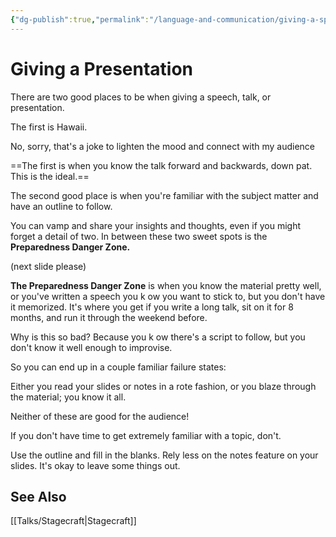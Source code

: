```yaml
---
{"dg-publish":true,"permalink":"/language-and-communication/giving-a-speech-or-presentation/","tags":["advice","public-speaking"],"noteIcon":3}
---
```



# Giving a Presentation

There are two good places to be when giving a speech, talk, or presentation.

The first is Hawaii. 

No, sorry, that's a joke to lighten the mood and connect with my audience  

==The first is when you know the talk forward and backwards, down pat. This is the ideal.==

The second good place is when you're familiar with the subject matter and have an outline to follow.

You can vamp and share your insights and thoughts, even if you might forget a detail of two. In between these two sweet spots is the **Preparedness Danger Zone.** 

(next slide please)

**The Preparedness Danger Zone** is when you know the material pretty well, or you've written a speech you k ow you want to stick to, but you don't have it memorized. It's where you get if you write a long talk, sit on it for 8 months, and run it through the weekend before.

Why is this so bad? Because you k ow there's a script to follow, but you don't know it well enough to improvise.

So you can end up in a couple familiar failure states: 

Either you read your slides or notes in a rote fashion, or you blaze through the material; you know it all.

Neither of these are good for the audience! 

If you don't have time to get extremely familiar with a topic, don't. 

Use the outline and fill in the blanks. Rely less on the notes feature on your slides. It's okay to leave some things out.

## See Also
[[Talks/Stagecraft\|Stagecraft]]